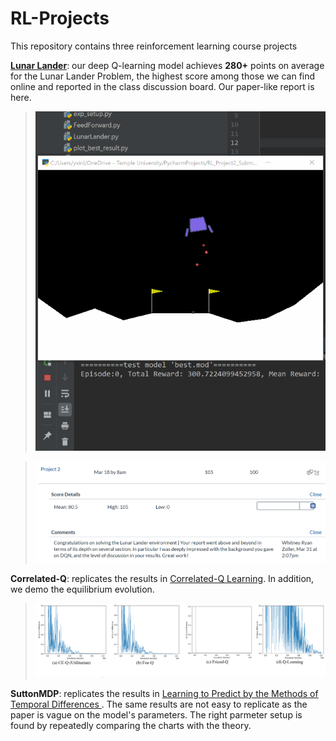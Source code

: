 # RL-Projects

This repository contains three reinforcement learning course projects

[**Lunar Lander**](LunarLander): our deep Q-learning model achieves **280+** points on average for the Lunar Lander Problem, the highest score among those we can find online and reported in the class discussion board. Our paper-like report is here.

>![Best Model Demo](LunarLander/demo.gif)

>![Feedback](LunarLander/feedback.PNG)

**Correlated-Q**: replicates the results in [Correlated-Q Learning](https://www.aaai.org/Papers/Symposia/Spring/2002/SS-02-02/SS02-02-012.pdf). In addition, we demo the equilibrium evolution.

>![CorrelatedQ Replication](CorrelatedQ/imgs/q_diff.PNG) 

**SuttonMDP**: replicates the results in [Learning to Predict by the Methods of Temporal Differences ](https://link.springer.com/content/pdf/10.1007/BF00115009.pdf). The same results are not easy to replicate as the paper is vague on the model's parameters. The right parmeter setup is found by repeatedly comparing the charts with the theory. 
